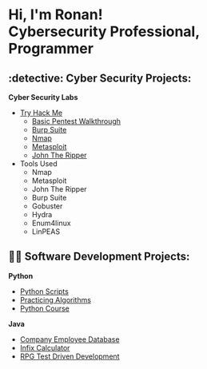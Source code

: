 <h1>Hi, I'm Ronan! <br/>Cybersecurity Professional, Programmer</h1>

<h2> :detective: Cyber Security Projects:</h2>

<b>Cyber Security Labs</b>
- [Try Hack Me](https://github.com/RBallantine/Cyber-Security-Labs/tree/main/TryHackMe)
  - [Basic Pentest Walkthrough](https://github.com/RBallantine/Cyber-Security-Labs/blob/main/TryHackMe/Basic-Pentest-Walkthrough.md)
  - [Burp Suite](https://github.com/RBallantine/Cyber-Security-Labs/blob/main/TryHackMe/BurpSuite.md)
  - [Nmap](https://github.com/RBallantine/Cyber-Security-Labs/blob/main/TryHackMe/Nmap.md)
  - [Metasploit](https://github.com/RBallantine/Cyber-Security-Labs/blob/main/TryHackMe/Metasploit.md)
  - [John The Ripper](https://github.com/RBallantine/Cyber-Security-Labs/blob/main/TryHackMe/JohnTheRipper.md)
- Tools Used
  - Nmap
  - Metasploit
  - John The Ripper
  - Burp Suite
  - Gobuster
  - Hydra
  - Enum4linux
  - LinPEAS
  
<h2>👨‍💻 Software Development Projects:</h2>

<b>Python</b>
- [Python Scripts](https://github.com/RBallantine/python_scripts)
- [Practicing Algorithms](https://github.com/RBallantine/python_algorithm_practice)
- [Python Course](https://github.com/RBallantine/PythonProgress)  

<b>Java</b>
- [Company Employee Database](https://github.com/RBallantine/Assignment1)
- [Infix Calculator](https://github.com/RBallantine/Infix_calculator)
- [RPG Test Driven Development](https://github.com/RBallantine/RPG_test_driven_development)

<!--
**RBallantine/RBallantine** is a ✨ _special_ ✨ repository because its `README.md` (this file) appears on your GitHub profile.

Here are some ideas to get you started:

- 🔭 I’m currently working on ...
- 🌱 I’m currently learning ...
- 👯 I’m looking to collaborate on ...
- 🤔 I’m looking for help with ...
- 💬 Ask me about ...
- 📫 How to reach me: ...
- 😄 Pronouns: ...
- ⚡ Fun fact: ...
-->
